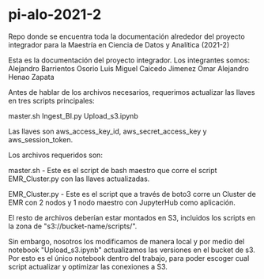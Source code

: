 # pi-alo-2021-2
 Repo donde se encuentra toda la documentación alrededor del proyecto integrador para la Maestría en Ciencia de Datos  y Analítica (2021-2)


Esta es la documentación del proyecto integrador.
Los integrantes somos:
Alejandro Barrientos Osorio
Luis Miguel Caicedo Jimenez
Omar Alejandro Henao Zapata


Antes de hablar de los archivos necesarios, requerimos actualizar las llaves en tres scripts principales:

master.sh
Ingest_BI.py
Upload_s3.ipynb

Las llaves son aws_access_key_id, aws_secret_access_key y aws_session_token.

Los archivos requeridos son:

master.sh - Este es el script de bash maestro que corre el script EMR_Cluster.py con las llaves actualizadas.

EMR_Cluster.py - Este es el script que a través de boto3 corre un Cluster de EMR con 2 nodos y 1 nodo maestro con JupyterHub como aplicación.

El resto de archivos deberían estar montados en S3, incluidos los scripts en la zona de "s3://bucket-name/scripts/".

Sin embargo, nosotros los modificamos de manera local y por medio del notebook "Upload_s3.ipynb" actualizamos las versiones en el bucket de s3. Por esto es el único notebook dentro del trabajo, para poder escoger cual script actualizar  y optimizar las conexiones a S3.